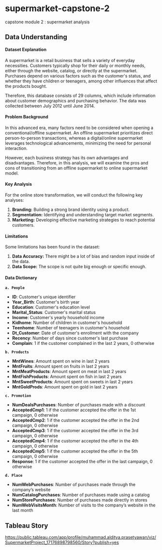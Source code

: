 # supermarket-capstone-2
capstone module 2 : supermarket analysis

## **Data Understanding**

#### **Dataset Explanation**

A supermarket is a retail business that sells a variety of everyday necessities. Customers typically shop for their daily or monthly needs, either through the website, catalog, or directly at the supermarket. Purchases depend on various factors such as the customer's status, and whether they have children or teenagers, among other influences that affect the products bought.

Therefore, this database consists of 29 columns, which include information about customer demographics and purchasing behavior. The data was collected between July 2012 until June 2014.

#### **Problem Background**

In this advanced era, many factors need to be considered when opening a conventional/offline supermarket. An offline supermarket prioritizes direct person-to-person transactions, whereas a digital/online supermarket leverages technological advancements, minimizing the need for personal interaction.

However, each business strategy has its own advantages and disadvantages. Therefore, in this analysis, we will examine the pros and cons of transitioning from an offline supermarket to online supermarket model.

#### **Key Analysis**

For the online store transformation, we will conduct the following key analyses:

1. **Branding:** Building a strong brand identity using a product.
2. **Segmentation:** Identifying and understanding target market segments.
3. **Marketing:** Developing effective marketing strategies to reach potential customers.

#### **Limitations**

Some limitations has been found in the dataset:

1. **Data Accuracy:** There might be a lot of bias and random input inside of the data.
2. **Data Scope:** The scope is not quite big enough or specific enough.

#### **Data Dictionary**

**`a. People`**
*	**ID**: Customer's unique identifier
*	**Year_Birth**: Customer's birth year
*	**Education**: Customer's education level
*	**Marital_Status**: Customer's marital status
*	**Income**: Customer's yearly household income
*	**Kidhome**: Number of children in customer's household
*	**Teenhome**: Number of teenagers in customer's household
*	**Dt_Customer**: Date of customer's enrollment with the company
*	**Recency**: Number of days since customer's last purchase
*	**Complain**: 1 if the customer complained in the last 2 years, 0 otherwise

**`b. Products`**
*	**MntWines**: Amount spent on wine in last 2 years
*	**MntFruits**: Amount spent on fruits in last 2 years
*	**MntMeatProducts**: Amount spent on meat in last 2 years
*	**MntFishProducts**: Amount spent on fish in last 2 years
*	**MntSweetProducts**: Amount spent on sweets in last 2 years
*	**MntGoldProds**: Amount spent on gold in last 2 years

**`c. Promotion`**
*	**NumDealsPurchases**: Number of purchases made with a discount
*	**AcceptedCmp1**: 1 if the customer accepted the offer in the 1st campaign, 0 otherwise
*	**AcceptedCmp2**: 1 if the customer accepted the offer in the 2nd campaign, 0 otherwise
*	**AcceptedCmp3**: 1 if the customer accepted the offer in the 3rd campaign, 0 otherwise
*	**AcceptedCmp4**: 1 if the customer accepted the offer in the 4th campaign, 0 otherwise
*	**AcceptedCmp5**: 1 if the customer accepted the offer in the 5th campaign, 0 otherwise
*	**Response**: 1 if the customer accepted the offer in the last campaign, 0 otherwise

**`d. Place`**
*	**NumWebPurchases**: Number of purchases made through the company’s website
*	**NumCatalogPurchases**: Number of purchases made using a catalog
*	**NumStorePurchases**: Number of purchases made directly in stores
*	**NumWebVisitsMonth**: Number of visits to the company’s website in the last month


## **Tableau Story**
https://public.tableau.com/app/profile/muhammad.alditya.prasetyawan/viz/SupermarketProject_17176898798560/Story?publish=yes
